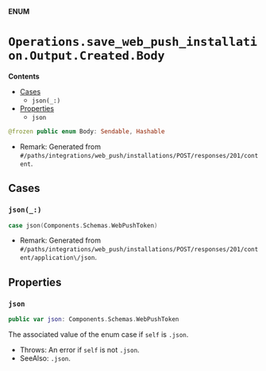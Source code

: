 **ENUM**

# `Operations.save_web_push_installation.Output.Created.Body`

**Contents**

- [Cases](#cases)
  - `json(_:)`
- [Properties](#properties)
  - `json`

```swift
@frozen public enum Body: Sendable, Hashable
```

- Remark: Generated from `#/paths/integrations/web_push/installations/POST/responses/201/content`.

## Cases
### `json(_:)`

```swift
case json(Components.Schemas.WebPushToken)
```

- Remark: Generated from `#/paths/integrations/web_push/installations/POST/responses/201/content/application\/json`.

## Properties
### `json`

```swift
public var json: Components.Schemas.WebPushToken
```

The associated value of the enum case if `self` is `.json`.

- Throws: An error if `self` is not `.json`.
- SeeAlso: `.json`.

